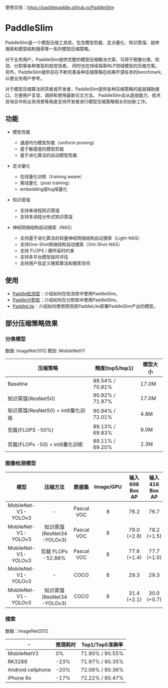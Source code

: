 
使用文档：https://paddlepaddle.github.io/PaddleSlim

# PaddleSlim

PaddleSlim是一个模型压缩工具库，包含模型剪裁、定点量化、知识蒸馏、超参搜索和模型结构搜索等一系列模型压缩策略。

对于业务用户，PaddleSlim提供完整的模型压缩解决方案，可用于图像分类、检测、分割等各种类型的视觉场景。
同时也在持续探索NLP领域模型的压缩方案。另外，PaddleSlim提供且在不断完善各种压缩策略在经典开源任务的benchmark,
以便业务用户参考。

对于模型压缩算法研究者或开发者，PaddleSlim提供各种压缩策略的底层辅助接口，方便用户复现、调研和使用最新论文方法。
PaddleSlim会从底层能力、技术咨询合作和业务场景等角度支持开发者进行模型压缩策略相关的创新工作。


## 功能

- 模型剪裁
  - 通道均匀模型剪裁（uniform pruning)
  - 基于敏感度的模型剪裁
  - 基于进化算法的自动模型剪裁

- 定点量化
  - 在线量化训练（training aware）
  - 离线量化（post training）
  - embedding层log域量化

- 知识蒸馏
  - 支持单进程知识蒸馏
  - 支持多进程分布式知识蒸馏

- 神经网络结构自动搜索（NAS）
  - 支持基于进化算法的轻量神经网络结构自动搜索（Light-NAS）
  - 支持One-Shot网络结构自动搜索（Ont-Shot-NAS）
  - 支持 FLOPS / 硬件延时约束
  - 支持多平台模型延时评估
  - 支持用户自定义搜索算法和搜索空间


## 使用

- [Paddle检测库](https://github.com/PaddlePaddle/PaddleDetection/tree/master/slim)：介绍如何在检测库中使用PaddleSlim。
- [Paddle分割库](https://github.com/PaddlePaddle/PaddleSeg/tree/develop/slim)：介绍如何在分割库中使用PaddleSlim。
- [PaddleLite](https://paddlepaddle.github.io/Paddle-Lite/)：介绍如何使用预测库PaddleLite部署PaddleSlim产出的模型。

## 部分压缩策略效果

### 分类模型

数据: ImageNet2012
模型: MobileNetV1

|压缩策略 |精度(top5/top1) |模型大小|
|---|---|---|
| Baseline|89.54% / 70.91%|17.0M|
| 知识蒸馏(ResNet50)|90.92% / 71.97%|17.0M|
| 知识蒸馏(ResNet50) + int8量化训练 |90.94% / 72.01%|4.8M|
| 剪裁(FLOPS -50%)|89.13% / 69.83%|9.0M|
| 剪裁(FLOPs -50) + int8量化训练|89.11% / 69.20%|2.3M|


### 图像检测模型

|        模型         |        压缩方法         |   数据集   | Image/GPU | 输入608 Box AP | 输入416 Box AP | 输入320 Box AP | 模型体积（MB） |
| :-----------------: | :---------------------: | :--------: | :-------: | :------------: | :------------: | :------------: | :------------: |
| MobileNet-V1-YOLOv3 |            -            | Pascal VOC |     8     |      76.2      |      76.7      |      75.3      |       94       |
| MobileNet-V1-YOLOv3 | 知识蒸馏(ResNet34-YOLOv3) | Pascal VOC |     8     |  79.0 (+2.8)   |  78.2 (+1.5)   |  75.5 (+0.2)   |       94       |
| MobileNet-V1-YOLOv3 | 剪裁 FLOPs -52.88% | Pascal VOC |     8     |  77.6 (+1.4)   |  77.7 (+1.0)   |  75.5 (+0.2)   |       30.3       |
| MobileNet-V1-YOLOv3 |            -            |    COCO    |     8     |      29.3      |      29.3      |      27.0      |       95       |
| MobileNet-V1-YOLOv3 | 知识蒸馏(ResNet34-YOLOv3) |    COCO    |     8     |  31.4 (+2.1)   |  30.0 (+0.7)   |  27.1 (+0.1)   |       95       |

### 搜索

数据：ImageNet2012

| -             | 推理耗时 | Top1/Top5准确率 |
|---------------|---------|--------------------|
| MobileNetV2   | 0%      | 71.90% / 90.55%    |
| RK3288  | -23%    | 71.97% / 90.35%    |
| Android cellphone  | -20%    | 72.06% / 90.36%    |
| iPhone 6s   | -17%    | 72.22% / 90.47%    |
